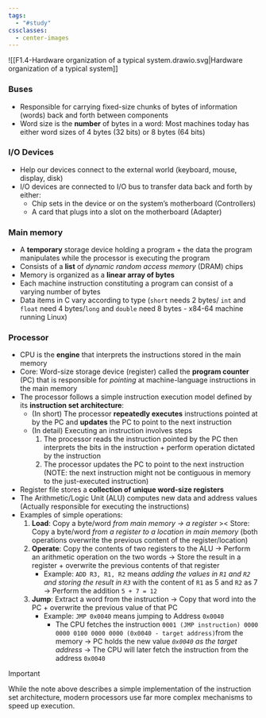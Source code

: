 ```yaml
---
tags:
  - "#study"
cssclasses:
  - center-images
---
```


![[F1.4-Hardware organization of a typical system.drawio.svg|Hardware organization of a typical system]]

### Buses

- Responsible for carrying fixed-size chunks of bytes of information (words) back and forth between components
- Word size is the **number** of bytes in a word: Most machines today has either word sizes of 4 bytes (32 bits) or 8 bytes (64 bits)

### I/O Devices

- Help our devices connect to the external world (keyboard, mouse, display, disk)
- I/O devices are connected to I/O bus to transfer data back and forth by either:
	- Chip sets in the device or on the system’s motherboard (Controllers)
	- A card that plugs into a slot on the motherboard (Adapter)

### Main memory

- A **temporary** storage device holding a program + the data the program manipulates while the processor is executing the program
- Consists of a **list** of *dynamic random access memory* (DRAM) chips
- Memory is organized as a **linear array of bytes**
- Each machine instruction constituting a program can consist of a varying number of bytes
- Data items in C vary according to type (`short` needs 2 bytes/ `int` and `float` need 4 bytes/`long` and `double` need 8 bytes - x84-64 machine running Linux)

### Processor 

- CPU is the **engine** that interprets the instructions stored in the main memory
- Core: Word-size storage device (register) called the **program counter** (PC) that is responsible for *pointing* at machine-language instructions in the main memory
- The processor follows a simple instruction execution model defined by its **instruction set architecture**:
	- (In short) The processor **repeatedly executes** instructions pointed at by the PC and **updates** the PC to point to the next instruction
	- (In detail) Executing an instruction involves steps
		1. The processor reads the instruction pointed by the PC then interprets the bits in the instruction + perform operation dictated by the instruction
		2. The processor updates the PC to point to the next instruction (NOTE: the next instruction might not be contiguous in memory to the just-executed instruction)
- Register file stores a **collection of unique word-size registers**
- The Arithmetic/Logic Unit (ALU) computes new data and address values (Actually responsible for executing the instructions)
- Examples of simple operations:
	1. **Load**: Copy a byte/word *from main memory → a register* >< Store: Copy a byte/word *from a register to a location in main memory* (both operations overwrite the previous content of the register/location)
	2. **Operate**: Copy the contents of two registers to the ALU → Perform an arithmetic operation on the two words → Store the result in a register + overwrite the previous contents of that register
		- Example: `ADD R3, R1, R2` means *adding the values in `R1` and `R2` and storing the result in `R3`* with the content of `R1` as 5 and `R2` as 7 → Perform the addition `5 + 7 = 12`
	3. **Jump**: Extract a word from the instruction → Copy that word into the PC + overwrite the previous value of that PC
		- Example: `JMP 0x0040` means jumping to Address `0x0040`
			- The CPU fetches the instruction `0001 (JMP instruction) 0000 0000 0100 0000 0000 (0x0040 - target address)`from the memory → PC holds the new value *`0x0040` as the target address* → The CPU will later fetch the instruction from the address `0x0040`

> [!important] 
> 
> While the note above describes a simple implementation of the instruction set architecture, modern processors use far more complex mechanisms to speed up execution.
